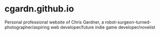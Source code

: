 # cgardn.github.io

Personal professional website of Chris Gardner, a robot-surgeon-turned-photographer/aspiring web developer/future indie game developer/novelist
